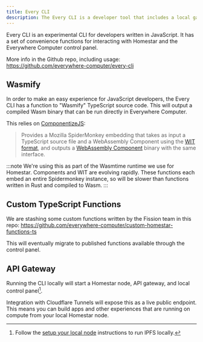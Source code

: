 ```yaml
---
title: Every CLI
description: The Every CLI is a developer tool that includes a local gateway server
---
```


Every CLI is an experimental CLI for developers written in JavaScript. It has a set of convenience functions for interacting with Homestar and the Everywhere Computer control panel.

More info in the Github repo, including usage: https://github.com/everywhere-computer/every-cli

## Wasmify

In order to make an easy experience for JavaScript developers, the Every CLI has a function to "Wasmify" TypeScript source code. This will output a compiled Wasm binary that can be run directly in Everywhere Computer.

This relies on [ComponentizeJS](https://github.com/bytecodealliance/ComponentizeJS):

> Provides a Mozilla SpiderMonkey embedding that takes as input a TypeScript source file and a WebAssembly Component using the [WIT format](https://github.com/WebAssembly/component-model/blob/main/design/mvp/WIT.md), and outputs a [WebAssembly Component](https://github.com/WebAssembly/component-model) binary with the same interface.

:::note
We're using this as part of the Wasmtime runtime we use for Homestar. Components and WIT are evolving rapidly. These functions each embed an entire Spidermonkey instance, so will be slower than functions written in Rust and compiled to Wasm.
:::

## Custom TypeScript Functions

We are stashing some custom functions written by the Fission team in this repo: https://github.com/everywhere-computer/custom-homestar-functions-ts

This will eventually migrate to published functions available through the control panel.


## API Gateway

Running the CLI locally will start a Homestar node, API gateway, and local control panel[^ipfs]. 

Integration with Cloudflare Tunnels will expose this as a live public endpoint. This means you can build apps and other experiences that are running on compute from your local Homestar node.

[^ipfs]: Follow the [setup your local node](/getting-started/setup-your-local-node/#prepare-ipfs) instructions to run IPFS locally.